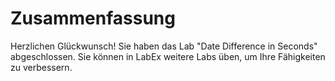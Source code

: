 # Zusammenfassung

Herzlichen Glückwunsch! Sie haben das Lab "Date Difference in Seconds" abgeschlossen. Sie können in LabEx weitere Labs üben, um Ihre Fähigkeiten zu verbessern.
